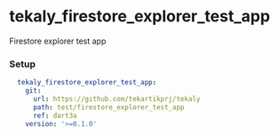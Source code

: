 # tekaly_firestore_explorer_test_app

Firestore explorer test app


### Setup

```yaml
  tekaly_firestore_explorer_test_app:
    git:
      url: https://github.com/tekartikprj/tekaly
      path: test/firestore_explorer_test_app
      ref: dart3a
    version: '>=0.1.0'
```